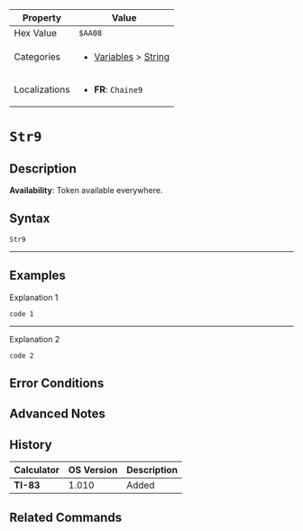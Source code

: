 | Property      | Value |
|---------------|-------|
| Hex Value     | `$AA08`|
| Categories    | <ul><li>[Variables](<../categories/Variables.md>) > [String](<../categories/Variables.md#String>)</li></ul> |
| Localizations | <ul><li><b>FR</b>: `Chaine9`</li></ul> |

# `Str9`

## Description



<b>Availability</b>: Token available everywhere.

## Syntax
`Str9`

<hr>

## Examples

Explanation 1
```ti-basic
code 1
```
---
Explanation 2
```ti-basic
code 2
```

## Error Conditions


## Advanced Notes


## History
| Calculator | OS Version | Description |
|------------|------------|-------------|
| <b>TI-83</b> | 1.010 | Added

## Related Commands

    